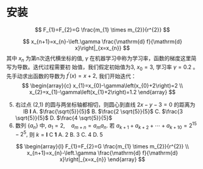 # 安装
$$
F_{1}=F_{2}=G \frac{m_{1} \times m_{2}}{r^{2}}
$$


$$
x_{n+1}=x_{n}-\left.\gamma \frac{\mathrm{d} f}{\mathrm{d} x}\right|_{x=x_{n}}
$$
其中 $x_{n}$ 为第n次迭代横坐标的值, $\gamma$ 在机器学习中称为学习率，函数的梯度这里简写为导数。迭代过程需要初 始值，我们假定初始值为3, $x_{0}=3,$ 学习率 $\gamma=0.2$ 。
先手动求出函数的导数为 $f^{\prime}(x)=x+2,$ 我们开始迭代：
$$
\begin{array}{c}
x_{1}=x_{0}-\gamma\left(x_{0}+2\right)=2 \\
x_{2}=x_{1}-\gamma\left(x_{1}+2\right)=1.2
\end{array}
$$

5. 右过点 (2,1) 的圆与两坐标轴都相切，则圆心到直线 $2 x-y-3=0$ 的距离为 $\quad$ IB $\mathbf{I}$
A. $\frac{\sqrt{5}}{5}$
B. $\frac{2 \sqrt{5}}{5}$
C. $\frac{3 \sqrt{5}}{5}$
D. $\frac{4 \sqrt{5}}{5}$
1. 数列 $\left\{a_{n}\right\}$ 中, $a_{1}=2, \quad a_{m+n}=a_{m} a_{n} .$ 若 $a_{k+1}+a_{k+2}+\cdots+a_{k+10}=2^{15}-2^{5},$ 则 $k=\mathbf{I}$ C $\mathbf{1}$
A. 2
B. 3
C. 4
D. 5

$$
\begin{array}{l} 
F_{1}=F_{2}=G \frac{m_{1} \times m_{2}}{r^{2}} \\ x_{n+1}=x_{n}-\left.\gamma \frac{\mathrm{d} f}{\mathrm{d} x}\right|_{x=x_{n}} 
\end{array}
$$
